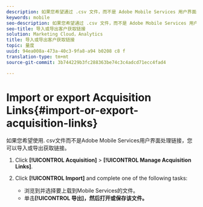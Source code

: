 ```yaml
---
description: 如果您希望通过 .csv 文件，而不是 Adobe Mobile Services 用户界面来处理链接，则请导入或导出客户获取链接。
keywords: mobile
seo-description: 如果您希望通过 .csv 文件，而不是 Adobe Mobile Services 用户界面来处理链接，则请导入或导出客户获取链接。
seo-title: 导入或导出客户获取链接
solution: Marketing Cloud，Analytics
title: 导入或导出客户获取链接
topic: 量度
uuid: 94ea008a-473a-40c3-9fa8-a94 b0208 c8 f
translation-type: tm+mt
source-git-commit: 3b744229b3fc288363be74c3c4adcd71ecc4fad4

---
```



# Import or export Acquisition Links{#import-or-export-acquisition-links}

如果您希望使用. csv文件而不是Adobe Mobile Services用户界面处理链接，您可以导入或导出获取链接。

1. Click **[!UICONTROL Acquisition]** &gt; **[!UICONTROL Manage Acquisition Links]**.
1. Click **[!UICONTROL Import]** and complete one of the following tasks:

   * 浏览到并选择要上载到Mobile Services的文件。
   * 单击&#x200B;**[!UICONTROL 导出]，然后打开或保存该文件。**

